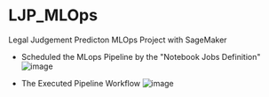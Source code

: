 # LJP_MLOps
Legal Judgement Predicton MLOps Project with SageMaker 

- Scheduled the MLops Pipeline by the "Notebook Jobs Definition" 
![image](https://github.com/dellaanima/LJP_MLOps/assets/82052850/badfbc05-655b-4a5c-af76-4b500f13391f)

- The Executed Pipeline Workflow 
![image](https://github.com/dellaanima/LJP_MLOps/assets/82052850/8e2c108d-2936-4302-aa78-f035f73d8b9a)


